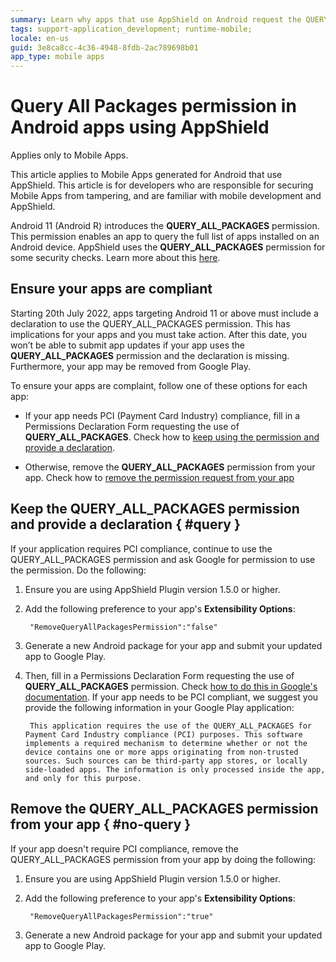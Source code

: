 ```yaml
---
summary: Learn why apps that use AppShield on Android request the QUERY_ALL_PACKAGES permission, its effects and how to handle the permission in your app.
tags: support-application_development; runtime-mobile; 
locale: en-us
guid: 3e8ca8cc-4c36-4948-8fdb-2ac789698b01
app_type: mobile apps
---
```

# Query All Packages permission in Android apps using AppShield

<div class="info" markdown="1">

Applies only to Mobile Apps.

</div>

This article applies to Mobile Apps generated for Android that use AppShield. This article is for developers who are responsible for securing Mobile Apps from tampering, and are familiar with mobile development and AppShield.

Android 11 (Android R) introduces the **QUERY_ALL_PACKAGES** permission. This permission enables an app to query the full list of apps installed on an Android device. AppShield uses the **QUERY_ALL_PACKAGES** permission for some security checks. Learn more about this [here](https://support.google.com/googleplay/android-developer/answer/10158779).

## Ensure your apps are compliant

Starting 20th July 2022, apps targeting Android 11 or above must include a declaration to use the QUERY_ALL_PACKAGES permission. This has implications for your apps and you must take action.
After this date, you won’t be able to submit app updates if your app uses the **QUERY_ALL_PACKAGES** permission and the declaration is missing. Furthermore, your app may be removed from Google Play.

To ensure your apps are complaint, follow one of these options for each app:

* If your app needs PCI (Payment Card Industry) compliance, fill in a Permissions Declaration Form requesting the use of **QUERY_ALL_PACKAGES**. Check how to [keep using the permission and provide a declaration](#query).

* Otherwise, remove the **QUERY_ALL_PACKAGES** permission from your app. Check how to [remove the permission request from your app](#no-query)

## Keep the QUERY_ALL_PACKAGES permission and provide a declaration { #query }

If your application requires PCI compliance, continue to use the QUERY_ALL_PACKAGES permission and ask Google for permission to use the permission. Do the following:

1. Ensure you are using AppShield Plugin version 1.5.0 or higher.

1. Add the following preference to your app's **Extensibility Options**:

        "RemoveQueryAllPackagesPermission":"false"

1. Generate a new Android package for your app and submit your updated app to Google Play.

1. Then, fill in a Permissions Declaration Form requesting the use of **QUERY_ALL_PACKAGES** permission. Check [how to do this in Google's documentation](https://support.google.com/googleplay/android-developer/answer/9214102). If your app needs to be PCI compliant, we suggest you provide the following information in your Google Play application:

        This application requires the use of the QUERY_ALL_PACKAGES for Payment Card Industry compliance (PCI) purposes. This software implements a required mechanism to determine whether or not the device contains one or more apps originating from non-trusted sources. Such sources can be third-party app stores, or locally side-loaded apps. The information is only processed inside the app, and only for this purpose.

## Remove the QUERY_ALL_PACKAGES permission from your app { #no-query }

If your app doesn't require PCI compliance, remove the QUERY_ALL_PACKAGES permission from your app by doing the following:

1. Ensure you are using AppShield Plugin version 1.5.0 or higher.

1. Add the following preference to your app's **Extensibility Options**:

        "RemoveQueryAllPackagesPermission":"true"

1. Generate a new Android package for your app and submit your updated app to Google Play.


